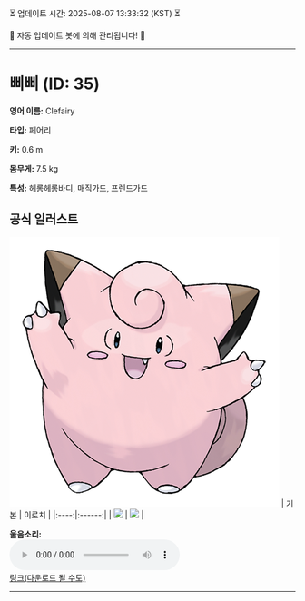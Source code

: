 
⏳ 업데이트 시간: 2025-08-07 13:33:32 (KST) ⏳

🤖 자동 업데이트 봇에 의해 관리됩니다! 🤖

---

# 삐삐 (ID: 35)
**영어 이름:** Clefairy

**타입:** 페어리

**키:** 0.6 m

**몸무게:** 7.5 kg

**특성:** 헤롱헤롱바디, 매직가드, 프렌드가드

## 공식 일러스트
![](https://raw.githubusercontent.com/PokeAPI/sprites/master/sprites/pokemon/other/official-artwork/35.png)
| 기본 | 이로치 |
|:----:|:------:|
| <img src="http://play.pokemonshowdown.com/sprites/ani/clefairy.gif" width="200"> | <img src="http://play.pokemonshowdown.com/sprites/ani-shiny/clefairy.gif" width="200"> |

**울음소리:**<br><audio controls src="https://raw.githubusercontent.com/PokeAPI/cries/main/cries/pokemon/latest/35.ogg"></audio><br> [링크(다운로드 될 수도)](https://raw.githubusercontent.com/PokeAPI/cries/main/cries/pokemon/latest/35.ogg)


---
